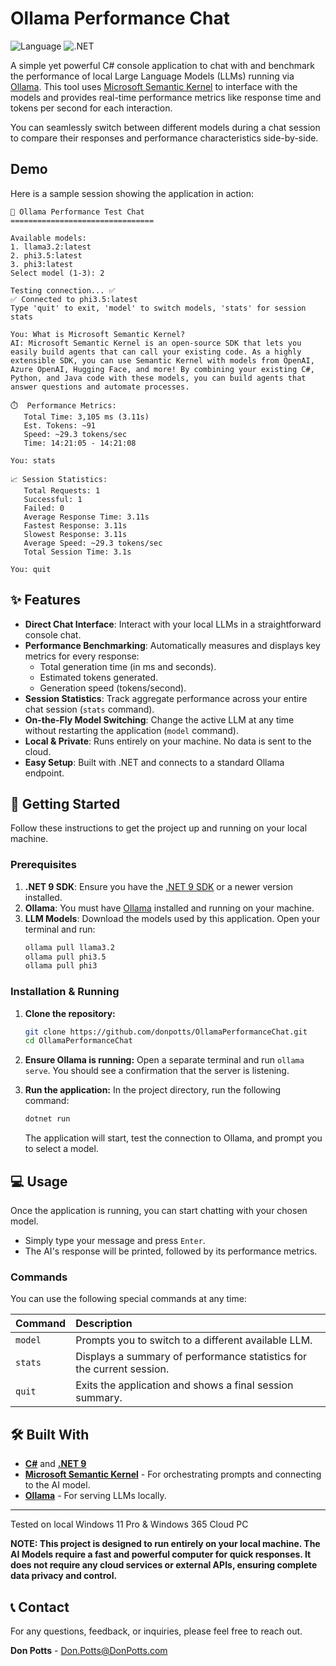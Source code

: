 ﻿# Ollama Performance Chat

![Language](https://img.shields.io/badge/Language-C%23-blue.svg)
![.NET](https://img.shields.io/badge/.NET-9-purple.svg)

A simple yet powerful C# console application to chat with and benchmark the performance of local Large Language Models (LLMs) running via [Ollama](https://ollama.com/). This tool uses [Microsoft Semantic Kernel](https://aka.ms/semantic-kernel) to interface with the models and provides real-time performance metrics like response time and tokens per second for each interaction.

You can seamlessly switch between different models during a chat session to compare their responses and performance characteristics side-by-side.

## Demo

Here is a sample session showing the application in action:

```
🤖 Ollama Performance Test Chat
================================

Available models:
1. llama3.2:latest
2. phi3.5:latest
3. phi3:latest
Select model (1-3): 2

Testing connection... ✅
✅ Connected to phi3.5:latest
Type 'quit' to exit, 'model' to switch models, 'stats' for session stats

You: What is Microsoft Semantic Kernel?
AI: Microsoft Semantic Kernel is an open-source SDK that lets you easily build agents that can call your existing code. As a highly extensible SDK, you can use Semantic Kernel with models from OpenAI, Azure OpenAI, Hugging Face, and more! By combining your existing C#, Python, and Java code with these models, you can build agents that answer questions and automate processes.

⏱️  Performance Metrics:
   Total Time: 3,105 ms (3.11s)
   Est. Tokens: ~91
   Speed: ~29.3 tokens/sec
   Time: 14:21:05 - 14:21:08

You: stats

📈 Session Statistics:
   Total Requests: 1
   Successful: 1
   Failed: 0
   Average Response Time: 3.11s
   Fastest Response: 3.11s
   Slowest Response: 3.11s
   Average Speed: ~29.3 tokens/sec
   Total Session Time: 3.1s

You: quit
```

## ✨ Features

-   **Direct Chat Interface**: Interact with your local LLMs in a straightforward console chat.
-   **Performance Benchmarking**: Automatically measures and displays key metrics for every response:
    -   Total generation time (in ms and seconds).
    -   Estimated tokens generated.
    -   Generation speed (tokens/second).
-   **Session Statistics**: Track aggregate performance across your entire chat session (`stats` command).
-   **On-the-Fly Model Switching**: Change the active LLM at any time without restarting the application (`model` command).
-   **Local & Private**: Runs entirely on your machine. No data is sent to the cloud.
-   **Easy Setup**: Built with .NET and connects to a standard Ollama endpoint.

## 🚀 Getting Started

Follow these instructions to get the project up and running on your local machine.

### Prerequisites

1.  **.NET 9 SDK**: Ensure you have the [.NET 9 SDK](https://dotnet.microsoft.com/download/dotnet/9.0) or a newer version installed.
2.  **Ollama**: You must have [Ollama](https://ollama.com/) installed and running on your machine.
3.  **LLM Models**: Download the models used by this application. Open your terminal and run:
    ```sh
    ollama pull llama3.2
    ollama pull phi3.5
    ollama pull phi3
    ```

### Installation & Running

1.  **Clone the repository:**
    ```sh
    git clone https://github.com/donpotts/OllamaPerformanceChat.git
    cd OllamaPerformanceChat
    ```

2.  **Ensure Ollama is running:**
    Open a separate terminal and run `ollama serve`. You should see a confirmation that the server is listening.

3.  **Run the application:**
    In the project directory, run the following command:
    ```sh
    dotnet run
    ```
    The application will start, test the connection to Ollama, and prompt you to select a model.

## 💻 Usage

Once the application is running, you can start chatting with your chosen model.

-   Simply type your message and press `Enter`.
-   The AI's response will be printed, followed by its performance metrics.

### Commands

You can use the following special commands at any time:

| Command | Description                                                |
| :------ | :--------------------------------------------------------- |
| `model` | Prompts you to switch to a different available LLM.        |
| `stats` | Displays a summary of performance statistics for the current session. |
| `quit`  | Exits the application and shows a final session summary.   |

## 🛠️ Built With

-   **[C#](https://learn.microsoft.com/en-us/dotnet/csharp/)** and **[.NET 9](https://dotnet.microsoft.com/en-us/download/dotnet/9.0)**
-   **[Microsoft Semantic Kernel](https://aka.ms/semantic-kernel)** - For orchestrating prompts and connecting to the AI model.
-   **[Ollama](https://ollama.com/)** - For serving LLMs locally.

---

Tested on local Windows 11 Pro & Windows 365 Cloud PC

**NOTE: This project is designed to run entirely on your local machine. The AI Models require a fast and powerful computer for quick responses. It does not require any cloud services or external APIs, ensuring complete data privacy and control.**

## 📞 Contact

For any questions, feedback, or inquiries, please feel free to reach out.

**Don Potts** - [Don.Potts@DonPotts.com](mailto:Don.Potts@DonPotts.com)